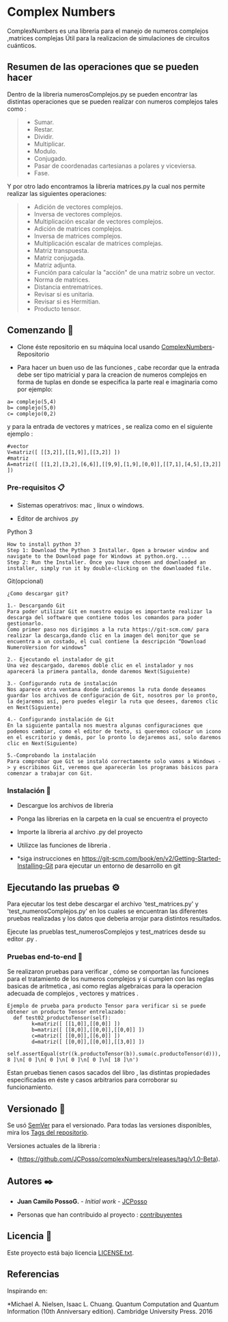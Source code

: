 # Complex Numbers

ComplexNumbers es una libreria para el manejo de numeros complejos ,matrices complejas Útil para la realizacion de  simulaciones de circuitos cuánticos.
## Resumen de las operaciones que se pueden hacer
Dentro de la libreria numerosComplejos.py  se pueden encontrar las distintas operaciones que se pueden realizar con numeros complejos tales como :
>- Sumar.
>- Restar.
>- Dividir.
>- Multiplicar.
>- Modulo.
>- Conjugado.
>- Pasar de coordenadas cartesianas a polares y viceviersa.
>- Fase.

Y por otro lado encontramos la libreria matrices.py la cual nos permite realizar las siguientes operaciones:

>- Adición de vectores complejos.
>- Inversa de vectores complejos.
>- Multiplicación escalar de vectores complejos.
>- Adición de matrices complejos.
>- Inversa de matrices complejos.
>- Multiplicación escalar de matrices complejas.
>- Matriz transpuesta.
>- Matriz conjugada.
>- Matriz adjunta.
>- Función para calcular la "acción" de una matriz sobre un vector.
>- Norma de matrices.
>- Distancia entrematrices.
>- Revisar si es unitaria.
>- Revisar si es Hermitian.
>- Producto tensor.

## Comenzando 🚀
* Clone éste repositorio en su máquina local usando [ComplexNumbers](https://github.com/JCPosso/complexNumbers.git)- Repositorio

* Para hacer un buen uso de las funciones , cabe recordar que la entrada debe ser tipo matricial y para la creacion de numeros complejos en forma de tuplas  en donde se especifica la parte real e imaginaria como por ejemplo:
```
a= complejo(5,4)
b= complejo(5,0)
c= complejo(0,2)

```
y para la entrada de vectores y matrices , se realiza  como en el siguiente ejemplo :
```
#vector
V=matriz([ [[3,2]],[[1,9]],[[3,2]] ])
#matriz
A=matriz([ [[1,2],[3,2],[6,6]],[[9,9],[1,9],[0,0]],[[7,1],[4,5],[3,2]] ])
```

### Pre-requisitos 📋
* Sistemas operatrivos: mac , linux o windows.

* Editor de archivos .py

Python 3

```
How to install python 3?
Step 1: Download the Python 3 Installer. Open a browser window and navigate to the Download page for Windows at python.org. ...
Step 2: Run the Installer. Once you have chosen and downloaded an installer, simply run it by double-clicking on the downloaded file.

```
Git(opcional)
```
¿Como descargar git?

1.- Descargando Git
Para poder utilizar Git en nuestro equipo es importante realizar la descarga del software que contiene todos los comandos para poder gestionarlo.
Como primer paso nos dirigimos a la ruta https://git-scm.com/ para realizar la descarga,dando clic en la imagen del monitor que se encuentra a un costado, el cual contiene la descripción “Download NumeroVersion for windows”

2.- Ejecutando el instalador de git
Una vez descargado, daremos doble clic en el instalador y nos aparecerá la primera pantalla, donde daremos Next(Siguiente)

3.- Configurando ruta de instalación
Nos aparece otra ventana donde indicaremos la ruta donde deseamos guardar los archivos de configuración de Git, nosotros por lo pronto, la dejaremos así, pero puedes elegir la ruta que desees, daremos clic en Next(Siguiente)

4.- Configurando instalación de Git
En la siguiente pantalla nos muestra algunas configuraciones que podemos cambiar, como el editor de texto, si queremos colocar un icono en el escritorio y demás, por lo pronto lo dejaremos así, solo daremos clic en Next(Siguiente)

5.-Comprobando la instalación         
Para comprobar que Git se instaló correctamente solo vamos a Windows -> y escribimos Git, veremos que aparecerán los programas básicos para comenzar a trabajar con Git.
```
### Instalación 🔧
* Descargue los archivos de libreria
* Ponga las librerias en la carpeta en la cual se encuentra el proyecto
* Importe la libreria al archivo .py del proyecto
* Utilizce las funciones de libreria .

* *siga instrucciones en https://git-scm.com/book/en/v2/Getting-Started-Installing-Git para ejecutar un entorno de desarrollo en git

## Ejecutando las pruebas ⚙️
Para ejecutar los test debe descargar el archivo 'test_matrices.py' y 'test_numerosComplejos.py' en los cuales se encuentran las diferentes pruebas realizadas y los datos que deberia arrojar para distintos resultados.

Ejecute las prueblas test_numerosComplejos y test_matrices desde su editor .py .

### Pruebas end-to-end 🔩
Se realizaron pruebas para verificar , cómo se comportan las funciones para el tratamiento de los numeros complejos y si cumplen con las reglas basicas de aritmetica , asi como reglas algebraicas para la operacion adecuada de complejos , vectores y matrices .
```
Ejemplo de prueba para producto Tensor para verificar si se puede obtener un producto Tensor entrelazado:
  def test02_productoTensor(self):
        k=matriz([ [[1,0]],[[0,0]] ])
        b=matriz([ [[8,0]],[[0,0]],[[0,0]] ])
        c=matriz([ [[0,0]],[[6,0]] ])
        d=matriz([ [[0,0]],[[0,0]],[[3,0]] ])
        self.assertEqual(str((k.productoTensor(b)).suma(c.productoTensor(d))),'[ 8 ]\n[ 0 ]\n[ 0 ]\n[ 0 ]\n[ 0 ]\n[ 18 ]\n')
```
Estan pruebas tienen casos sacados del libro  , las distintas propiedades especificadas en éste y casos arbitrarios para corroborar su funcionamiento.

## Versionado 📌
Se usó [SemVer](http://semver.org/) para el versionado. Para todas las versiones disponibles, mira los [Tags del repositorio](https://github.com/JCPosso/complexNumbers/tags).

Versiones actuales de la libreria :
* (https://github.com/JCPosso/complexNumbers/releases/tag/v1.0-Beta). 

## Autores ✒️

* **Juan Camilo PossoG.** - *Initial work* - [JCPosso](https://github.com/JCPosso)

* Personas que han contribuido al proyecto : [contribuyentes](https://github.com/JCPosso/complexNumbers/contributors)

## Licencia 📄

Este proyecto está bajo licencia [LICENSE.txt](https://github.com/JCPosso/complexNumbers/blob/master/LICENCE.txt).

## Referencias
Inspirando en:

*Michael A. Nielsen, Isaac L. Chuang. Quantum Computation and Quantum Information (10th Anniversary edition). Cambridge University Press. 2016
